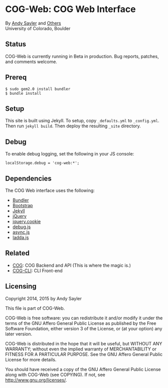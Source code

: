 COG-Web: COG Web Interface
================================

By [Andy Sayler](https://www.andysayler.com) and [Others](CONTRIBUTORS)  
University of Colorado, Boulder

Status
------

COG-Web is currently running in Beta in production. Bug reports,
patches, and comments welcome.

Prereq
------

```
$ sudo gem2.0 install bundler
$ bundle install
```

Setup
-----

This site is built using Jekyll. To setup, copy `_defaults.yml` to
`_config.yml`. Then run `jekyll build`. Then deploy the resulting
`_site` directory.

Debug
-----

To enable debug logging, set the following in your JS console:

```
localStorage.debug = 'cog-web:*';
```

Dependencies
------------

The COG Web interface uses the following:

+ [Bundler](http://bundler.io/)
+ [Bootstrap](https://getbootstrap.com/)
+ [Jekyll](https://jekyllrb.com/)
+ [jQuery](https://jquery.com/)
+ [jquery.cookie](https://github.com/carhartl/jquery-cookie)
+ [debug.js](https://github.com/visionmedia/debug)
+ [async.js](https://github.com/caolan/async)
+ [ladda.js](https://github.com/hakimel/Ladda)

Related
-------

 * [COG](https://github.com/asayler/COG): COG Backend and API
 (This is where the magic is.)
 * [COG-CLI](https://github.com/asayler/COG-CLI): CLI Front-end

Licensing
---------

Copyright 2014, 2015 by Andy Sayler

This file is part of COG-Web.
 
COG-Web is free software: you can redistribute it and/or modify it
under the terms of the GNU Affero General Public License as published
by the Free Software Foundation, either version 3 of the License, or
(at your option) any later version.

COG-Web is distributed in the hope that it will be useful, but WITHOUT
ANY WARRANTY; without even the implied warranty of MERCHANTABILITY or
FITNESS FOR A PARTICULAR PURPOSE.  See the GNU Affero General Public
License for more details.

You should have received a copy of the GNU Affero General Public
License along with COG-Web (see COPYING).  If not, see
http://www.gnu.org/licenses/.
